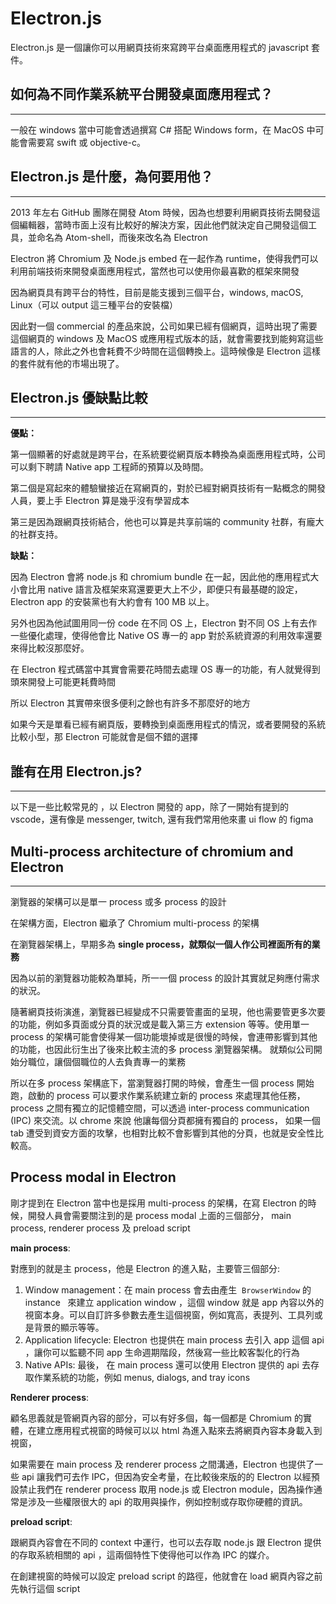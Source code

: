 # Electron.js

Electron.js 是一個讓你可以用網頁技術來寫跨平台桌面應用程式的 javascript 套件。

## 如何為不同作業系統平台開發桌面應用程式？

---

一般在 windows 當中可能會透過撰寫 C# 搭配 Windows form，在 MacOS 中可能會需要寫 swift 或 objective-c。

## Electron.js 是什麼，為何要用他？

---

2013 年左右 GitHub 團隊在開發 Atom 時候，因為也想要利用網頁技術去開發這個編輯器，當時市面上沒有比較好的解決方案，因此他們就決定自己開發這個工具，並命名為 Atom-shell，而後來改名為 Electron

Electron 將 Chromium 及 Node.js embed 在一起作為 runtime，使得我們可以利用前端技術來開發桌面應用程式，當然也可以使用你最喜歡的框架來開發

因為網頁具有跨平台的特性，目前是能支援到三個平台，windows, macOS, Linux（可以 output 這三種平台的安裝檔）

因此對一個 commercial 的產品來說，公司如果已經有個網頁，這時出現了需要這個網頁的 windows 及 MacOS 或應用程式版本的話，就會需要找到能夠寫這些語言的人，除此之外也會耗費不少時間在這個轉換上。這時候像是 Electron 這樣的套件就有他的市場出現了。

## Electron.js 優缺點比較

---

**優點：**

第一個顯著的好處就是跨平台，在系統要從網頁版本轉換為桌面應用程式時，公司可以剩下聘請 Native app 工程師的預算以及時間。

第二個是寫起來的體驗蠻接近在寫網頁的，對於已經對網頁技術有一點概念的開發人員，要上手 Electron 算是幾乎沒有學習成本

第三是因為跟網頁技術結合，他也可以算是共享前端的 community 社群，有龐大的社群支持。

**缺點：**

因為 Electron 會將 node.js 和 chromium bundle 在一起，因此他的應用程式大小會比用 native 語言及框架來寫還要更大上不少，即便只有最基礎的設定，Electron app 的安裝黨也有大約會有 100 MB 以上。

另外也因為他試圖用同一份 code 在不同 OS 上，Electron 對不同 OS 上有去作一些優化處理，使得他會比 Native OS 專一的 app 對於系統資源的利用效率還要來得比較沒那麼好。

在 Electron 程式碼當中其實會需要花時間去處理 OS 專一的功能，有人就覺得到頭來開發上可能更耗費時間

所以 Electron 其實帶來很多便利之餘也有許多不那麼好的地方

如果今天是單看已經有網頁版，要轉換到桌面應用程式的情況，或者要開發的系統比較小型，那 Electron 可能就會是個不錯的選擇

## 誰有在用 Electron.js?

---

以下是一些比較常見的 ，以 Electron 開發的 app，除了一開始有提到的 vscode，還有像是 messenger, twitch, 還有我們常用他來畫 ui flow 的 figma

## Multi-process architecture of chromium and Electron

---

瀏覽器的架構可以是單一 process 或多 process 的設計

在架構方面，Electron 繼承了 Chromium multi-process 的架構

在瀏覽器架構上，早期多為 **single process，就類似一個人作公司裡面所有的業務**

因為以前的瀏覽器功能較為單純，所一一個 process 的設計其實就足夠應付需求的狀況。

隨著網頁技術演進，瀏覽器已經變成不只需要管畫面的呈現，他也需要管更多次要的功能，例如多頁面或分頁的狀況或是載入第三方 extension 等等。使用單一 process 的架構可能會使得某一個功能壞掉或是很慢的時候，會連帶影響到其他的功能，也因此衍生出了後來比較主流的多 process 瀏覽器架構。 就類似公司開始分職位，讓個個職位的人去負責專一的業務

所以在多 process 架構底下，當瀏覽器打開的時候，會產生一個 process 開始跑，啟動的 process 可以要求作業系統建立新的 process 來處理其他任務，process 之間有獨立的記憶體空間，可以透過 inter-process communication (IPC) 來交流。以 chrome 來說 他讓每個分頁都擁有獨自的 process， 如果一個 tab 遭受到資安方面的攻擊，也相對比較不會影響到其他的分頁，也就是安全性比較高。

## Process modal in Electron

剛才提到在 Electron 當中也是採用 multi-process 的架構，在寫 Electron 的時候，開發人員會需要關注到的是 process modal 上面的三個部分， main process, renderer process 及 preload script

**main process**:

對應到的就是主 process，他是 Electron 的進入點，主要管三個部分:

1. Window management：在 main process 會去由產生  `BrowserWindow` 的 instance   來建立 application window ，這個 window 就是 app 內容以外的視窗本身。可以自訂許多參數去產生這個視窗，例如寬高，表提列、工具列或是背景的顯示等等。
2. Application lifecycle: Electron 也提供在 main process 去引入 app 這個 api ，讓你可以監聽不同 app 生命週期階段，然後寫一些比較客製化的行為
3. Native APIs: 最後， 在 main process 還可以使用 Electron 提供的 api 去存取作業系統的功能，例如 menus, dialogs, and tray icons

**Renderer process**:

顧名思義就是管網頁內容的部分，可以有好多個，每一個都是 Chromium 的實體，在建立應用程式視窗的時候可以以 html 為進入點來去將網頁內容本身載入到視窗，

如果需要在 main process 及 renderer process 之間溝通，Electron 也提供了一些 api 讓我們可去作 IPC，但因為安全考量，在比較後來版的的 Electron 以經預設禁止我們在 renderer process 取用 node.js 或 Electron module，因為操作通常是涉及一些權限很大的 api 的取用與操作，例如控制或存取你硬體的資訊。

**preload script**:

跟網頁內容會在不同的 context 中運行，也可以去存取 node.js 跟 Electron 提供的存取系統相關的 api ，這兩個特性下使得他可以作為 IPC 的媒介。

在創建視窗的時候可以設定 preload script 的路徑，他就會在 load 網頁內容之前先執行這個 script
